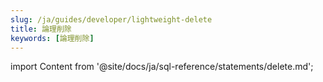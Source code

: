 ```yaml
---
slug: /ja/guides/developer/lightweight-delete
title: 論理削除
keywords: [論理削除]
---
```

import Content from '@site/docs/ja/sql-reference/statements/delete.md';

<Content />
